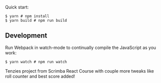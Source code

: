Quick start:

```
$ yarn # npm install
$ yarn build # npm run build
```

## Development

Run Webpack in watch-mode to continually compile the JavaScript as you work:

```
$ yarn watch # npm run watch
```

Tenzies project from Scrimba React Course with couple more tweaks like roll counter and best score added!
